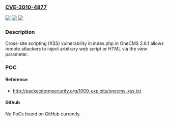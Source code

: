 ### [CVE-2010-4877](https://cve.mitre.org/cgi-bin/cvename.cgi?name=CVE-2010-4877)
![](https://img.shields.io/static/v1?label=Product&message=n%2Fa&color=blue)
![](https://img.shields.io/static/v1?label=Version&message=n%2Fa&color=blue)
![](https://img.shields.io/static/v1?label=Vulnerability&message=n%2Fa&color=brighgreen)

### Description

Cross-site scripting (XSS) vulnerability in index.php in OneCMS 2.6.1 allows remote attackers to inject arbitrary web script or HTML via the view parameter.

### POC

#### Reference
- http://packetstormsecurity.org/1009-exploits/onecms-xss.txt

#### Github
No PoCs found on GitHub currently.

